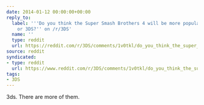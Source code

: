 ```yaml
---
date: 2014-01-12 00:00:00+00:00
reply_to:
  label: '''Do you think the Super Smash Brothers 4 will be more popular on Wii U
    or 3DS?'' on /r/3DS'
  name: ''
  type: reddit
  url: https://reddit.com/r/3DS/comments/1v0tkl/do_you_think_the_super_smash_brothers_4_will_be/
source: reddit
syndicated:
- type: reddit
  url: https://www.reddit.com/r/3DS/comments/1v0tkl/do_you_think_the_super_smash_brothers_4_will_be/cenla6m/
tags:
- 3DS
---
```


3ds. There are more of them.